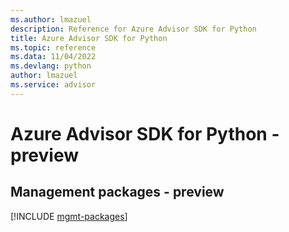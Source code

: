 ```yaml
---
ms.author: lmazuel
description: Reference for Azure Advisor SDK for Python
title: Azure Advisor SDK for Python
ms.topic: reference
ms.data: 11/04/2022
ms.devlang: python
author: lmazuel
ms.service: advisor
---
```

# Azure Advisor SDK for Python - preview

## Management packages - preview
[!INCLUDE [mgmt-packages](advisor-mgmt-index.md)]